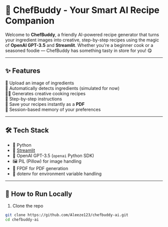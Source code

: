 # 🍳 ChefBuddy - Your Smart AI Recipe Companion

Welcome to **ChefBuddy**, a friendly AI-powered recipe generator that turns your ingredient images into creative, step-by-step recipes using the magic of **OpenAI GPT-3.5** and **Streamlit**. Whether you're a beginner cook or a seasoned foodie — ChefBuddy has something tasty in store for you! 😋

---

## ✨ Features

📸 Upload an image of ingredients  
🧠 Automatically detects ingredients (simulated for now)  
👨‍🍳 Generates creative cooking recipes  
📖 Step-by-step instructions  
📄 Save your recipes instantly as a **PDF**  
🧠 Session-based memory of your preferences  

---

## 🛠️ Tech Stack

- 🐍 Python
- 🎨 [Streamlit](https://streamlit.io/)
- 🤖 OpenAI GPT-3.5 (`openai` Python SDK)
- 🖼️ PIL (Pillow) for image handling
- 📄 FPDF for PDF generation
- 🌿 dotenv for environment variable handling

---

## 🚀 How to Run Locally

1. Clone the repo  
```bash
git clone https://github.com/Aleeze123/chefbuddy-ai.git
cd chefbuddy-ai
